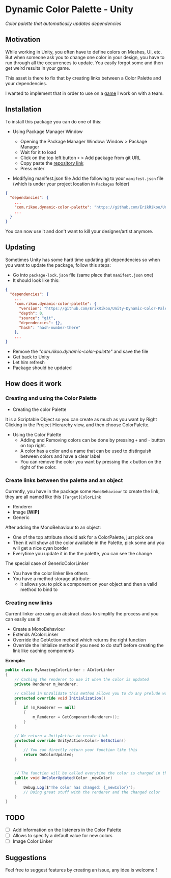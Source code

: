 ﻿# Dynamic Color Palette - Unity

_Color palette that automatically updates dependencies_

## Motivation
While working in Unity, you often have to define colors on Meshes, UI, etc.
But when someone ask you to change one color in your design, you have to run through all the occurrences
to update.
You easily forgot some and then get weird results in your game.

This asset is there to fix that by creating links between a Color Palette and your dependencies.

I wanted to implement that in order to use on a [game](https://www.deadsigns.fr/) I work on with a team. 

## Installation
To install this package you can do one of this:
- Using Package Manager Window
    - Opening the Package Manager Window: Window > Package Manager
    - Wait for it to load
    - Click on the top left button `+` > Add package from git URL
    - Copy paste the [repository link](https://github.com/ErikRikoo/Unity-Dynamic-Color-Palette.git)
    - Press enter

- Modifying manifest.json file
Add the following to your `manifest.json` file (which is under your project location in `Packages` folder)
```json
{
  "dependancies": {
    ...
    "com.rikoo.dynamic-color-palette": "https://github.com/ErikRikoo/Unity-Dynamic-Color-Palette.git",
    ...
  }
}
```

You can now use it and don't want to kill your designer/artist anymore. 

## Updating
Sometimes Unity has some hard time updating git dependencies so when you want to update the package, 
follow this steps:
- Go into `package-lock.json` file (same place that `manifest.json` one)
- It should look like this:
```json
{
  "dependencies": {
    ...
    "com.rikoo.dynamic-color-palette": {
      "version": "https://github.com/ErikRikoo/Unity-Dynamic-Color-Palette.git",
      "depth": 0,
      "source": "git",
      "dependencies": {},
      "hash": "hash-number-there"
    },
    ...
}
```
- Remove the _"com.rikoo.dynamic-color-palette"_ and save the file
- Get back to Unity
- Let him refresh
- Package should be updated

## How does it work
### Creating and using the Color Palette
- Creating the color Palette 

It is a Scriptable Object so you can create as much as you want by 
Right Clicking in the Project Hierarchy view, and then choose ColorPalette.

- Using the Color Palette
    - Adding and Removing colors can be done by pressing `+` and `-` button on top right.
    - A color has a color and a name that can be used to distinguish between colors and have a clear label
    - You can remove the color you want by pressing the `x` button on the right of the color.
    
### Create links between the palette and an object
Currently, you have in the package some `MonoBehaviour` to create the link, they are all named like this `[Target]ColorLink`
- Renderer
- Image **[WIP]** 
- Generic

After adding the MonoBehaviour to an object:
- One of the top attribute should ask for a ColorPalette, just pick one
- Then it will show all the color available in the Palette, pick some and you will get a nice cyan border
- Everytime you update it in the the palette, you can see the change

The special case of GenericColorLinker
- You have the color linker like others
- You have a method storage attribute:
    - It allows you to pick a component on your object and then a valid method to bind to
        
### Creating new links
Current linker are using an abstract class to simplify the process and you can easily use it!
- Create a MonoBehaviour
- Extends AColorLinker
- Override the GetAction method which returns the right function
- Override the Initialize method if you need to do stuff before creating the link like caching components

**Exemple:**
```csharp
public class MyAmazingColorLinker : AColorLinker
{
    // Caching the renderer to use it when the color is updated 
    private Renderer m_Renderer;

    // Called in OnValidate this method allows you to do any prelude work before the linking
    protected override void Initialization()
    {
        if (m_Renderer == null)
        {
            m_Renderer = GetComponent<Renderer>();
        }
    }

    // We return a UnityAction to create link
    protected override UnityAction<Color> GetAction()
    {
        // You can directly return your function like this
        return OnColorUpdated;
    }


    // The function will be called everytime the color is changed in the palette
    public void OnColorUpdated(Color _newColor)
    {
        Debug.Log($"The color has changed: {_newColor}");
        // Doing great stuff with the renderer and the changed color
    }
}
```

## TODO
- [ ] Add information on the listeners in the Color Palette
- [ ] Allows to specify a default value for new colors
- [ ] Image Color Linker

## Suggestions
Feel free to suggest features by creating an issue, any idea is welcome !